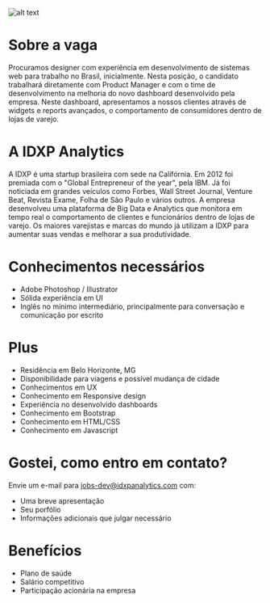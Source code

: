 ![alt text](http://www.idxpanalytics.com/img/logo.png "IDXP Analytics")

# Sobre a vaga
Procuramos designer com experiência em desenvolvimento de sistemas web para trabalho no Brasil, inicialmente. Nesta posição, o candidato trabalhará diretamente com Product Manager e com o time de desenvolvimento na melhoria do novo dashboard desenvolvido pela empresa. Neste dashboard, apresentamos a nossos clientes através de widgets e reports avançados, o comportamento de consumidores dentro de lojas de varejo.

# A IDXP Analytics
A IDXP é uma startup brasileira com sede na Califórnia. Em 2012 foi premiada com o "Global Entrepreneur of the year", pela IBM. Já foi noticiada em grandes veículos como Forbes, Wall Street Journal, Venture Beat, Revista Exame, Folha de São Paulo e vários outros. 
A empresa desenvolveu uma plataforma de Big Data e Analytics que monitora em tempo real o comportamento de clientes e funcionários dentro de lojas de varejo. Os maiores varejistas e marcas do mundo já utilizam a IDXP para aumentar suas vendas e melhorar a sua produtividade.

# Conhecimentos necessários
- Adobe Photoshop / Illustrator
- Sólida experiência em UI
- Inglês no mínimo intermediário, principalmente para conversação e comunicação por escrito

# Plus
- Residência em Belo Horizonte, MG
- Disponibilidade para viagens e possível mudança de cidade
- Conhecimentos em UX
- Conhecimento em Responsive design
- Experiência no desenvolvido dashboards
- Conhecimento em Bootstrap
- Conhecimento em HTML/CSS
- Conhecimento em Javascript

# Gostei, como entro em contato?
Envie um e-mail para jobs-dev@idxpanalytics.com com:
- Uma breve apresentação
- Seu porfólio
- Informações adicionais que julgar necessário

# Benefícios
- Plano de saúde
- Salário competitivo
- Participação acionária na empresa
